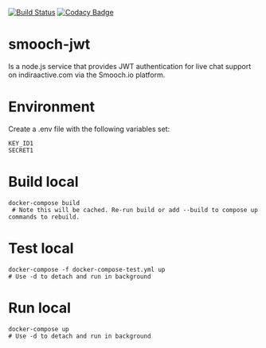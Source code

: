 [![Build Status](https://travis-ci.com/indira-active/smooch-jwt.svg?token=s8nDqBPzyxfbb3fVZTFy&branch=master)](https://travis-ci.com/indira-active/smooch-jwt)
[![Codacy Badge](https://api.codacy.com/project/badge/Grade/b255419a3acc43f1aafb5f0bf2c8a94f)](https://www.codacy.com?utm_source=github.com&amp;utm_medium=referral&amp;utm_content=indira-active/smooch-jwt&amp;utm_campaign=Badge_Grade)

# smooch-jwt
Is a node.js service that provides JWT authentication for live chat support on indiraactive.com via the Smooch.io platform.

# Environment
Create a .env file with the following variables set:  

    KEY_ID1  
    SECRET1

# Build local
    docker-compose build
     # Note this will be cached. Re-run build or add --build to compose up commands to rebuild.

# Test local
    docker-compose -f docker-compose-test.yml up
    # Use -d to detach and run in background

# Run local
    docker-compose up 
    # Use -d to detach and run in background
